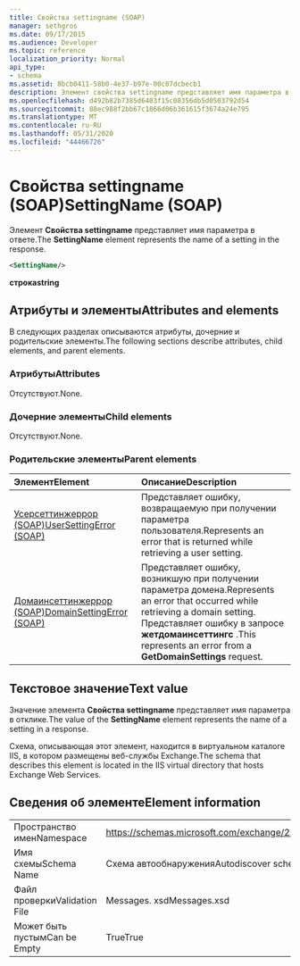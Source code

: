 ```yaml
---
title: Свойства settingname (SOAP)
manager: sethgros
ms.date: 09/17/2015
ms.audience: Developer
ms.topic: reference
localization_priority: Normal
api_type:
- schema
ms.assetid: 8bcb0411-58b0-4e37-b97e-00c07dcbecb1
description: Элемент свойства settingname представляет имя параметра в ответе.
ms.openlocfilehash: d492b82b7385d6403f15c08356db5d0503792d54
ms.sourcegitcommit: 88ec988f2bb67c1866d06b361615f3674a24e795
ms.translationtype: MT
ms.contentlocale: ru-RU
ms.lasthandoff: 05/31/2020
ms.locfileid: "44466726"
---
```

# <a name="settingname-soap"></a><span data-ttu-id="6574b-103">Свойства settingname (SOAP)</span><span class="sxs-lookup"><span data-stu-id="6574b-103">SettingName (SOAP)</span></span>

<span data-ttu-id="6574b-104">Элемент **Свойства settingname** представляет имя параметра в ответе.</span><span class="sxs-lookup"><span data-stu-id="6574b-104">The **SettingName** element represents the name of a setting in the response.</span></span> 
  
```XML
<SettingName/>
```

 <span data-ttu-id="6574b-105">**строка**</span><span class="sxs-lookup"><span data-stu-id="6574b-105">**string**</span></span>
## <a name="attributes-and-elements"></a><span data-ttu-id="6574b-106">Атрибуты и элементы</span><span class="sxs-lookup"><span data-stu-id="6574b-106">Attributes and elements</span></span>

<span data-ttu-id="6574b-107">В следующих разделах описываются атрибуты, дочерние и родительские элементы.</span><span class="sxs-lookup"><span data-stu-id="6574b-107">The following sections describe attributes, child elements, and parent elements.</span></span>
  
### <a name="attributes"></a><span data-ttu-id="6574b-108">Атрибуты</span><span class="sxs-lookup"><span data-stu-id="6574b-108">Attributes</span></span>

<span data-ttu-id="6574b-109">Отсутствуют.</span><span class="sxs-lookup"><span data-stu-id="6574b-109">None.</span></span>
  
### <a name="child-elements"></a><span data-ttu-id="6574b-110">Дочерние элементы</span><span class="sxs-lookup"><span data-stu-id="6574b-110">Child elements</span></span>

<span data-ttu-id="6574b-111">Отсутствуют.</span><span class="sxs-lookup"><span data-stu-id="6574b-111">None.</span></span>
  
### <a name="parent-elements"></a><span data-ttu-id="6574b-112">Родительские элементы</span><span class="sxs-lookup"><span data-stu-id="6574b-112">Parent elements</span></span>

|<span data-ttu-id="6574b-113">**Элемент**</span><span class="sxs-lookup"><span data-stu-id="6574b-113">**Element**</span></span>|<span data-ttu-id="6574b-114">**Описание**</span><span class="sxs-lookup"><span data-stu-id="6574b-114">**Description**</span></span>|
|:-----|:-----|
|[<span data-ttu-id="6574b-115">Усерсеттинжеррор (SOAP)</span><span class="sxs-lookup"><span data-stu-id="6574b-115">UserSettingError (SOAP)</span></span>](usersettingerror-soap.md) <br/> |<span data-ttu-id="6574b-116">Представляет ошибку, возвращаемую при получении параметра пользователя.</span><span class="sxs-lookup"><span data-stu-id="6574b-116">Represents an error that is returned while retrieving a user setting.</span></span>  <br/> |
|[<span data-ttu-id="6574b-117">Домаинсеттинжеррор (SOAP)</span><span class="sxs-lookup"><span data-stu-id="6574b-117">DomainSettingError (SOAP)</span></span>](domainsettingerror-soap.md) <br/> |<span data-ttu-id="6574b-118">Представляет ошибку, возникшую при получении параметра домена.</span><span class="sxs-lookup"><span data-stu-id="6574b-118">Represents an error that occurred while retrieving a domain setting.</span></span> <span data-ttu-id="6574b-119">Представляет ошибку в запросе **жетдомаинсеттингс** .</span><span class="sxs-lookup"><span data-stu-id="6574b-119">This represents an error from a **GetDomainSettings** request.</span></span>  <br/> |
   
## <a name="text-value"></a><span data-ttu-id="6574b-120">Текстовое значение</span><span class="sxs-lookup"><span data-stu-id="6574b-120">Text value</span></span>

<span data-ttu-id="6574b-121">Значение элемента **Свойства settingname** представляет имя параметра в отклике.</span><span class="sxs-lookup"><span data-stu-id="6574b-121">The value of the **SettingName** element represents the name of a setting in a response.</span></span> 
  
<span data-ttu-id="6574b-122">Схема, описывающая этот элемент, находится в виртуальном каталоге IIS, в котором размещены веб-службы Exchange.</span><span class="sxs-lookup"><span data-stu-id="6574b-122">The schema that describes this element is located in the IIS virtual directory that hosts Exchange Web Services.</span></span>
  
## <a name="element-information"></a><span data-ttu-id="6574b-123">Сведения об элементе</span><span class="sxs-lookup"><span data-stu-id="6574b-123">Element information</span></span>

|||
|:-----|:-----|
|<span data-ttu-id="6574b-124">Пространство имен</span><span class="sxs-lookup"><span data-stu-id="6574b-124">Namespace</span></span>  <br/> |https://schemas.microsoft.com/exchange/2010/Autodiscover  <br/> |
|<span data-ttu-id="6574b-125">Имя схемы</span><span class="sxs-lookup"><span data-stu-id="6574b-125">Schema Name</span></span>  <br/> |<span data-ttu-id="6574b-126">Схема автообнаружения</span><span class="sxs-lookup"><span data-stu-id="6574b-126">Autodiscover schema</span></span>  <br/> |
|<span data-ttu-id="6574b-127">Файл проверки</span><span class="sxs-lookup"><span data-stu-id="6574b-127">Validation File</span></span>  <br/> |<span data-ttu-id="6574b-128">Messages. xsd</span><span class="sxs-lookup"><span data-stu-id="6574b-128">Messages.xsd</span></span>  <br/> |
|<span data-ttu-id="6574b-129">Может быть пустым</span><span class="sxs-lookup"><span data-stu-id="6574b-129">Can be Empty</span></span>  <br/> |<span data-ttu-id="6574b-130">True</span><span class="sxs-lookup"><span data-stu-id="6574b-130">True</span></span>  <br/> |
   

